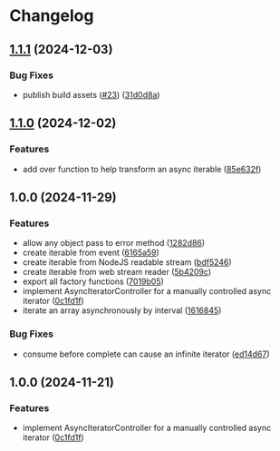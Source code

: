 # Changelog

## [1.1.1](https://github.com/otakustay/async-iterator/compare/v1.1.0...v1.1.1) (2024-12-03)


### Bug Fixes

* publish build assets ([#23](https://github.com/otakustay/async-iterator/issues/23)) ([31d0d8a](https://github.com/otakustay/async-iterator/commit/31d0d8aa40b2355fdf4ac0d7996991f5de97b5a8))

## [1.1.0](https://github.com/otakustay/async-iterator/compare/v1.0.0...v1.1.0) (2024-12-02)


### Features

* add over function to help transform an async iterable ([85e632f](https://github.com/otakustay/async-iterator/commit/85e632fee664f0d0f79be3a9a77b1b292046bd48))

## 1.0.0 (2024-11-29)


### Features

* allow any object pass to error method ([1282d86](https://github.com/otakustay/async-iterator/commit/1282d86579195de507324687c51aedf21d2253c9))
* create iterable from event ([6165a59](https://github.com/otakustay/async-iterator/commit/6165a5964bc12d069504cdaacfd25c78ca87611a))
* create iterable from NodeJS readable stream ([bdf5246](https://github.com/otakustay/async-iterator/commit/bdf524628df6b25e346b68def086af651230a3fb))
* create iterable from web stream reader ([5b4209c](https://github.com/otakustay/async-iterator/commit/5b4209ccc00b812edd2488d14d421a29e9b4a4f1))
* export all factory functions ([7019b05](https://github.com/otakustay/async-iterator/commit/7019b050f621bd0a9e72dab6b09757e218d2c17e))
* implement AsyncIteratorController for a manually controlled async iterator ([0c1fd1f](https://github.com/otakustay/async-iterator/commit/0c1fd1f08e3ae02619925bd4aefd6280ba297c22))
* iterate an array asynchronously by interval ([1616845](https://github.com/otakustay/async-iterator/commit/1616845bdd64f7107b98d6ac249e059488a0234a))


### Bug Fixes

* consume before complete can cause an infinite iterator ([ed14d67](https://github.com/otakustay/async-iterator/commit/ed14d6734bd18df67c38353bb0ab3923eee4af24))

## 1.0.0 (2024-11-21)


### Features

* implement AsyncIteratorController for a manually controlled async iterator ([0c1fd1f](https://github.com/otakustay/async-iterator/commit/0c1fd1f08e3ae02619925bd4aefd6280ba297c22))

